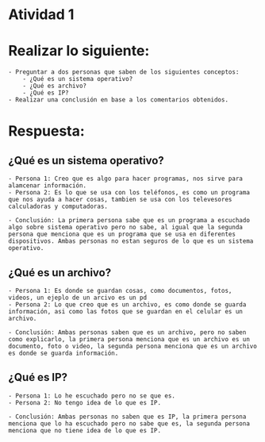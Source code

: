 # Atividad 1

# Realizar lo siguiente:

    - Preguntar a dos personas que saben de los siguientes conceptos:
        - ¿Qué es un sistema operativo?
        - ¿Qué es archivo?
        - ¿Qué es IP?
    - Realizar una conclusión en base a los comentarios obtenidos.

# Respuesta:

## ¿Qué es un sistema operativo?

    - Persona 1: Creo que es algo para hacer programas, nos sirve para alamcenar información.
    - Persona 2: Es lo que se usa con los teléfonos, es como un programa que nos ayuda a hacer cosas, tambien se usa con los televesores calculadoras y computadoras.

    - Conclusión: La primera persona sabe que es un programa a escuchado algo sobre sistema operativo pero no sabe, al igual que la segunda persona que menciona que es un programa que se usa en diferentes dispositivos. Ambas personas no estan seguros de lo que es un sistema operativo.

## ¿Qué es un archivo?

    - Persona 1: Es donde se guardan cosas, como documentos, fotos, videos, un ejeplo de un arcivo es un pd
    - Persona 2: Lo que creo que es un archivo, es como donde se guarda información, asi como las fotos que se guardan en el celular es un archivo.

    - Conclusión: Ambas personas saben que es un archivo, pero no saben como explicarlo, la primera persona menciona que es un archivo es un documento, foto o video, la segunda persona menciona que es un archivo es donde se guarda información.

## ¿Qué es IP?

    - Persona 1: Lo he escuchado pero no se que es.
    - Persona 2: No tengo idea de lo que es IP.

    - Conclusión: Ambas personas no saben que es IP, la primera persona menciona que lo ha escuchado pero no sabe que es, la segunda persona menciona que no tiene idea de lo que es IP.
    